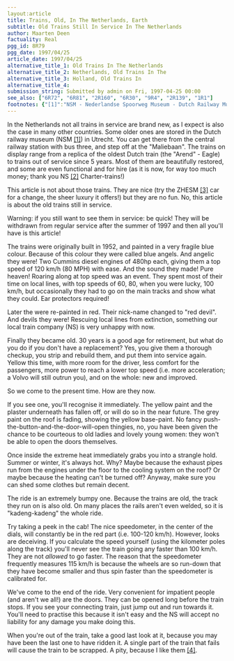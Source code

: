 ```yaml
---
layout:article
title: Trains, Old, In The Netherlands, Earth
subtitle: Old Trains Still In Service In The Netherlands
author: Maarten Deen
factuality: Real
pgg_id: 8R79
pgg_date: 1997/04/25
article_date: 1997/04/25
alternative_title_1: Old Trains In The Netherlands
alternative_title_2: Netherlands, Old Trains In The
alternative_title_3: Holland, Old Trains In
alternative_title_4: 
submission_string: Submitted by admin on Fri, 1997-04-25 00:00
see_also: ["6R72", "6R81", "2R160", "6R30", "9R4", "2R139", "1R1"]
footnotes: {"[1]":"NSM - Nederlandse Spoorweg Museum - Dutch Railway Museum.","[2]":"NS - Nederlandse Spoorwegen - Dutch Rail.","[3]":"ZHESM - Zuid-Hollandse Electrische Spoorwegmaatschappij - South-Holland (Holland the province) Electrical Railway company.","[4]":"Update 19970815: most of the trains have been taken out of service."}
---
```

<div>
<p>In the Netherlands not all trains in service are brand new, as I expect is also the case in many other countries. Some older ones are stored in the Dutch railway museum (NSM <a href="#footnotes.1" class="footnote-link">[1]</a>) in Utrecht. You can get there from the central railway station with bus three, and step off at the "Maliebaan". The trains on display range from a replica of the oldest Dutch train (the "Arend" - Eagle) to trains out of service since 5 years. Most of them are beautifully restored, and some are even functional and for hire (as it is now, for way too much money; thank you NS <a href="#footnotes.2" class="footnote-link">[2]</a> Charter-trains!)</p>
<p>This article is not about those trains. They are nice (try the ZHESM <a href="#footnotes.3" class="footnote-link">[3]</a> car for a change, the sheer luxury it offers!) but they are no fun. No, this article is about the old trains still in service.</p>
<p>Warning: if you still want to see them in service: be quick! They will be withdrawn from regular service after the summer of 1997 and then all you'll have is this article!</p>
<p>The trains were originally built in 1952, and painted in a very fragile blue colour. Because of this colour they were called blue angels. And angelic they were! Two Cummins diesel engines of 480hp each, giving them a top speed of 120 km/h (80 MPH) with ease. And the sound they made! Pure heaven! Roaring along at top speed was an event. They spent most of their time on local lines, with top speeds of 60, 80, when you were lucky, 100 km/h, but occasionally they had to go on the main tracks and show what they could. Ear protectors required!</p>
<p>Later the were re-painted in red. Their nick-name changed to "red devil". And devils they were! Rescuing local lines from extinction, something our local train company (NS) is very unhappy with now.</p>
<p>Finally they became old. 30 years is a good age for retirement, but what do you do if you don't have a replacement? Yes, you give them a thorough checkup, you strip and rebuild them, and put them into service again. Yellow this time, with more room for the driver, less comfort for the passengers, more power to reach a lower top speed (i.e. more acceleration; a Volvo will still outrun you), and on the whole: new and improved.</p>
<p>So we come to the present time. How are they now.</p>
<p>If you see one, you'll recognise it immediately. The yellow paint and the plaster underneath has fallen off, or will do so in the near future. The grey paint on the roof is fading, showing the yellow base-paint. No fancy push-the-button-and-the-door-will-open thingies, no, you have been given the chance to be courteous to old ladies and lovely young women: they won't be able to open the doors themselves.</p>
<p>Once inside the extreme heat immediately grabs you into a strangle hold. Summer or winter, it's always hot. Why? Maybe because the exhaust pipes run from the engines under the floor to the cooling system on the roof? Or maybe because the heating can't be turned off? Anyway, make sure you can shed some clothes but remain decent.</p>
<p>The ride is an extremely bumpy one. Because the trains are old, the track they run on is also old. On many places the rails aren't even welded, so it is "kadeng-kadeng" the whole ride.</p>
<p>Try taking a peek in the cab! The nice speedometer, in the center of the dials, will constantly be in the red part (i.e. 100-120 km/h). However, looks are deceiving. If you calculate the speed yourself (using the kilometer poles along the track) you'll never see the train going any faster than 100 km/h. They are not <em>allowed</em> to go faster. The reason that the speedometer frequently measures 115 km/h is because the wheels are so run-down that they have become smaller and thus spin faster than the speedometer is calibrated for.</p>
<p>We've come to the end of the ride. Very convenient for impatient people (and aren't we all!) are the doors. They can be opened long before the train stops. If you see your connecting train, just jump out and run towards it. You'll need to practise this because it isn't easy and the NS will accept no liability for any damage you make doing this.</p>
<p>When you're out of the train, take a good last look at it, because you may have been the last one to have ridden it. A single part of the train that fails will cause the train to be scrapped. A pity, because I like them <a href="#footnotes.4" class="footnote-link">[4]</a>.</p>
</div>
